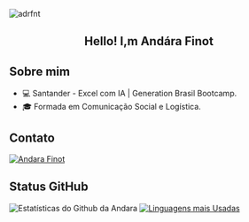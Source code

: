 <p align="left"><img src="https://komarev.com/ghpvc/?username=adrfnt" alt="adrfnt" /></p>

<h2 align="center"> Hello! I,m Andára Finot </h2>

## Sobre mim
- 💻 Santander - Excel com IA | Generation Brasil Bootcamp. 
- 🎓 Formada em Comunicação Social e Logística.

## Contato
<p align = "left">
    <a href="https://www.linkedin.com/in/andarafinot" target="_blank">
    <img src = "https://img.shields.io/badge/LinkedIn-0077B5?style=for-the-badge&logo=linkedin&logoColor=white" alt = "Andara Finot" />
  </a>
 </p>

## Status GitHub 

![Estatísticas do Github da Andara](https://github-readme-stats.vercel.app/api?username=adrfnt&show_icons=true&theme=radical&hide&=prs,issues,contribs)
[![Linguagens mais Usadas](https://github-readme-stats.vercel.app/api/top-langs/?username=adrfnt&layout=compact)](https://github.com/anuraghazra/github-readme-stats)
